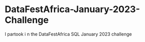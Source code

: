 # DataFestAfrica-January-2023-Challenge
I partook i n the DataFestAfrica SQL January 2023 challenge 
